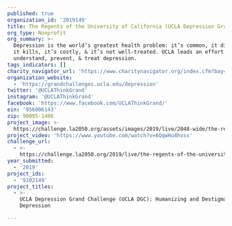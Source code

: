 ```yaml
---
published: true
organization_id: '2019149'
title: The Regents of the University of California (UCLA Depression Grand Challenge)
org_type: Nonprofit
org_summary: >-
  Depression is the world’s greatest health problem: it’s common, it disables,
  it kills, it’s costly, & it’s not well-treated. UCLA leads an effort to
  understand, prevent, & treat depression.
tags_indicators: []
charity_navigator_url: 'https://www.charitynavigator.org/index.cfm?bay=search.profile&ein=956006143'
organization_website:
  - 'https://grandchallenges.ucla.edu/depression'
twitter: '@UCLAThinkGrand'
instagram: '@UCLAThinkGrand'
facebook: 'https://www.facebook.com/UCLAThinkGrand/'
ein: '956006143'
zip: 90095-1406
project_image: >-
  https://challenge.la2050.org/assets/images/2019/live/2048-wide/the-regents-of-the-university-of-california-ucla-depression-grand-challenge.jpg
project_video: 'https://www.youtube.com/watch?v=6QqwHu4hvss'
challenge_url:
  - >-
    https://challenge.la2050.org/2019/live/the-regents-of-the-university-of-california-ucla-depression-grand-challenge/
year_submitted:
  - '2019'
project_ids:
  - '9102149'
project_titles:
  - >-
    UCLA Depression Grand Challenge (UCLA DGC): Humanizing and Destigmatizing
    Depression

---
```

